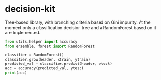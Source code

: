 # decision-kit

Tree-based library, with branching criteria based on Gini impurity. At the moment only a classification decision tree and a RandomForest based on it are implemented.

```python
from utils.helper import accuracy
from ensemble._forest import RandomForest

classifier = RandomForest()
classifier.grow(header, xtrain, ytrain)
predicted_val = classifier.predict(header, xtest)
acc = accuracy(predicted_val, ytest)
print(acc)
```
